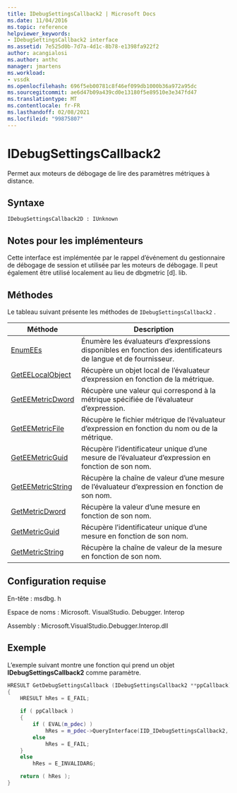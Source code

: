 ```yaml
---
title: IDebugSettingsCallback2 | Microsoft Docs
ms.date: 11/04/2016
ms.topic: reference
helpviewer_keywords:
- IDebugSettingsCallback2 interface
ms.assetid: 7e525d0b-7d7a-4d1c-8b78-e1398fa922f2
author: acangialosi
ms.author: anthc
manager: jmartens
ms.workload:
- vssdk
ms.openlocfilehash: 696f5eb00781c8f46ef099db1000b36a972a95dc
ms.sourcegitcommit: ae6d47b09a439cd0e13180f5e89510e3e347fd47
ms.translationtype: MT
ms.contentlocale: fr-FR
ms.lasthandoff: 02/08/2021
ms.locfileid: "99875807"
---
```

# <a name="idebugsettingscallback2"></a>IDebugSettingsCallback2
Permet aux moteurs de débogage de lire des paramètres métriques à distance.

## <a name="syntax"></a>Syntaxe

```
IDebugSettingsCallback2D : IUnknown
```

## <a name="notes-for-implementers"></a>Notes pour les implémenteurs
Cette interface est implémentée par le rappel d’événement du gestionnaire de débogage de session et utilisée par les moteurs de débogage. Il peut également être utilisé localement au lieu de dbgmetric [d]. lib.

## <a name="methods"></a>Méthodes
Le tableau suivant présente les méthodes de `IDebugSettingsCallback2` .

|Méthode|Description|
|------------|-----------------|
|[EnumEEs](../../../extensibility/debugger/reference/idebugsettingscallback2-enumees.md)|Énumère les évaluateurs d’expressions disponibles en fonction des identificateurs de langue et de fournisseur.|
|[GetEELocalObject](../../../extensibility/debugger/reference/idebugsettingscallback2-geteelocalobject.md)|Récupère un objet local de l’évaluateur d’expression en fonction de la métrique.|
|[GetEEMetricDword](../../../extensibility/debugger/reference/idebugsettingscallback2-geteemetricdword.md)|Récupère une valeur qui correspond à la métrique spécifiée de l’évaluateur d’expression.|
|[GetEEMetricFile](../../../extensibility/debugger/reference/idebugsettingscallback2-geteemetricfile.md)|Récupère le fichier métrique de l’évaluateur d’expression en fonction du nom ou de la métrique.|
|[GetEEMetricGuid](../../../extensibility/debugger/reference/idebugsettingscallback2-geteemetricguid.md)|Récupère l’identificateur unique d’une mesure de l’évaluateur d’expression en fonction de son nom.|
|[GetEEMetricString](../../../extensibility/debugger/reference/idebugsettingscallback2-geteemetricstring.md)|Récupère la chaîne de valeur d’une mesure de l’évaluateur d’expression en fonction de son nom.|
|[GetMetricDword](../../../extensibility/debugger/reference/idebugsettingscallback2-getmetricdword.md)|Récupère la valeur d’une mesure en fonction de son nom.|
|[GetMetricGuid](../../../extensibility/debugger/reference/idebugsettingscallback2-getmetricguid.md)|Récupère l’identificateur unique d’une mesure en fonction de son nom.|
|[GetMetricString](../../../extensibility/debugger/reference/idebugsettingscallback2-getmetricstring.md)|Récupère la chaîne de valeur de la mesure en fonction de son nom.|

## <a name="requirements"></a>Configuration requise
En-tête : msdbg. h

Espace de noms : Microsoft. VisualStudio. Debugger. Interop

Assembly : Microsoft.VisualStudio.Debugger.Interop.dll

## <a name="example"></a>Exemple
L’exemple suivant montre une fonction qui prend un objet **IDebugSettingsCallback2** comme paramètre.

```cpp
HRESULT GetDebugSettingsCallback (IDebugSettingsCallback2 **ppCallback)
{
    HRESULT hRes = E_FAIL;

    if ( ppCallback )
    {
        if ( EVAL(m_pdec) )
            hRes = m_pdec->QueryInterface(IID_IDebugSettingsCallback2, (void **)ppCallback);
        else
            hRes = E_FAIL;
    }
    else
        hRes = E_INVALIDARG;

    return ( hRes );
}
```
